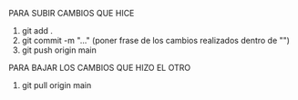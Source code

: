 PARA SUBIR CAMBIOS QUE HICE

1) git add .
2) git commit -m "..." (poner frase de los cambios realizados dentro de "")
3) git push origin main

PARA BAJAR LOS CAMBIOS QUE HIZO EL OTRO

1) git pull origin main